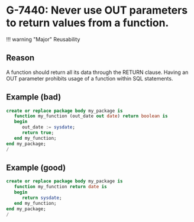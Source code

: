 # G-7440: Never use OUT parameters to return values from a function.

!!! warning "Major"
    Reusability

## Reason

A function should return all its data through the RETURN clause. Having an OUT parameter prohibits usage of a function within SQL statements.

## Example (bad)

```sql
create or replace package body my_package is
   function my_function (out_date out date) return boolean is
   begin
      out_date := sysdate;
      return true;
   end my_function;
end my_package;
/
```

## Example (good)

```sql
create or replace package body my_package is
   function my_function return date is
   begin
      return sysdate;
   end my_function;
end my_package;
/
```
